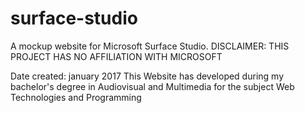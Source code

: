 # surface-studio
A mockup website for Microsoft Surface Studio. DISCLAIMER: THIS PROJECT HAS NO AFFILIATION WITH MICROSOFT

Date created: january 2017
This Website has developed during my bachelor's degree in Audiovisual and Multimedia for the subject Web Technologies and Programming
